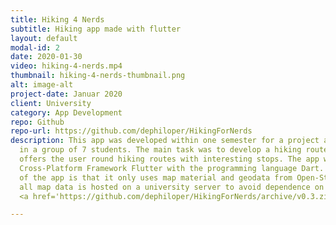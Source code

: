 ```yaml
---
title: Hiking 4 Nerds
subtitle: Hiking app made with flutter
layout: default
modal-id: 2
date: 2020-01-30
video: hiking-4-nerds.mp4
thumbnail: hiking-4-nerds-thumbnail.png
alt: image-alt
project-date: Januar 2020
client: University
category: App Development
repo: Github
repo-url: https://github.com/dephiloper/HikingForNerds
description: This app was developed within one semester for a project assignment
  in a group of 7 students. The main task was to develop a hiking route app, which
  offers the user round hiking routes with interesting stops. The app was developed in the
  Cross-Platform Framework Flutter with the programming language Dart. One of the main features
  of the app is that it only uses map material and geodata from Open-Street-Map. Furthermore,
  all map data is hosted on a university server to avoid dependence on external services.
  <a href='https://github.com/dephiloper/HikingForNerds/archive/v0.3.zip'>Download Link</a>

---
```

